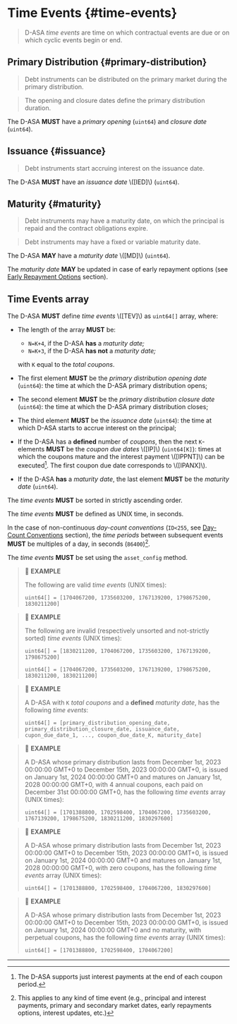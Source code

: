 # Time Events {#time-events}

> D-ASA *time events* are time on which contractual events are due or on which cyclic
> events begin or end.

## Primary Distribution {#primary-distribution}

> Debt instruments can be distributed on the primary market during the primary distribution.

> The opening and closure dates define the primary distribution duration.

The D-ASA **MUST** have a *primary opening* (`uint64`) and *closure date* (`uint64`).

## Issuance {#issuance}

> Debt instruments start accruing interest on the issuance date.

The D-ASA **MUST** have an *issuance date* \\([IED]\\) (`uint64`).

## Maturity {#maturity}

> Debt instruments may have a maturity date, on which the principal is repaid and
> the contract obligations expire.

> Debt instruments may have a fixed or variable maturity date.

The D-ASA **MAY** have a *maturity date* \\([MD]\\) (`uint64`).

The *maturity date* **MAY** be updated in case of early repayment options (see
[Early Repayment Options](./early-repayment-options.md) section).

## Time Events array

The D-ASA **MUST** define *time events* \\([TEV]\\) as `uint64[]` array, where:

- The length of the array **MUST** be:

  - `N=K+4`, if the D-ASA **has** a *maturity date;*
  - `N=K+3`, if the D-ASA **has not** a *maturity date;*

  with `K` equal to the *total coupons*.

- The first element **MUST** be the *primary distribution opening date* (`uint64`):
the time at which the D-ASA primary distribution opens;

- The second element **MUST** be the *primary distribution closure date* (`uint64`):
the time at which the D-ASA primary distribution closes;

- The third element **MUST** be the *issuance date* (`uint64`): the time at which
D-ASA starts to accrue interest on the principal;

- If the D-ASA has a **defined** number of *coupons*, then the next `K`-elements
**MUST** be the *coupon due dates* \\([IP]\\) (`uint64[K]`): times at which the
coupons mature and the interest payment \\([IPPNT]\\) can be executed[^1]. The first
coupon due date corresponds to \\([IPANX]\\).

- If the D-ASA **has** a *maturity date*, the last element **MUST** be the *maturity
date* (`uint64`).

The *time events* **MUST** be sorted in strictly ascending order.

The *time events* **MUST** be defined as UNIX time, in seconds.

In the case of non-continuous *day-count conventions* (`ID<255`, see [Day-Count
Conventions](./day-count-convention.md) section), the *time periods* between subsequent
events **MUST** be multiples of a day, in seconds (`86400`)[^2].

The *time events* **MUST** be set using the `asset_config` method.

> 📎 **EXAMPLE**
>
> The following are valid *time events* (UNIX times):
>
> ```text
> uint64[] = [1704067200, 1735603200, 1767139200, 1798675200, 1830211200]
> ```

> 📎 **EXAMPLE**
>
> The following are invalid (respectively unsorted and not-strictly sorted) *time
> events* (UNIX times):
>
> ```text
> uint64[] = [1830211200, 1704067200, 1735603200, 1767139200, 1798675200]
> ```
>
> ```text
> uint64[] = [1704067200, 1735603200, 1767139200, 1798675200, 1830211200, 1830211200]
> ```

> 📎 **EXAMPLE**
>
> A D-ASA with `K` *total coupons* and a **defined** *maturity date*, has the following
> *time events*:
>
> ```text
> uint64[] = [primary_distribution_opening_date, primary_distribution_closure_date, issuance_date, cupon_due_date_1, ..., coupon_due_date_K, maturity_date]
> ```

> 📎 **EXAMPLE**
>
> A D-ASA whose primary distribution lasts from December 1st, 2023 00:00:00 GMT+0
> to December 15th, 2023 00:00:00 GMT+0, is issued on January 1st, 2024 00:00:00
> GMT+0 and matures on January 1st, 2028 00:00:00 GMT+0, with 4 annual coupons,
> each paid on December 31st 00:00:00 GMT+0, has the following *time events* array
> (UNIX times):
>
> ```text
> uint64[] = [1701388800, 1702598400, 1704067200, 1735603200, 1767139200, 1798675200, 1830211200, 1830297600]
> ```

> 📎 **EXAMPLE**
>
> A D-ASA whose primary distribution lasts from December 1st, 2023 00:00:00 GMT+0
> to December 15th, 2023 00:00:00 GMT+0, is issued on January 1st, 2024 00:00:00
> GMT+0 and matures on January 1st, 2028 00:00:00 GMT+0, with zero coupons, has
> the following *time events* array (UNIX times):
>
> ```text
> uint64[] = [1701388800, 1702598400, 1704067200, 1830297600]
> ```

> 📎 **EXAMPLE**
>
> A D-ASA whose primary distribution lasts from December 1st, 2023 00:00:00 GMT+0
> to December 15th, 2023 00:00:00 GMT+0, is issued on January 1st, 2024 00:00:00
> GMT+0 and no maturity, with perpetual coupons, has the following *time events*
> array (UNIX times):
>
> ```text
> uint64[] = [1701388800, 1702598400, 1704067200]
> ```

---

[^1]: The D-ASA supports just interest payments at the end of each coupon period.

[^2]: This applies to any kind of time event (e.g., principal and interest payments,
primary and secondary market dates, early repayments options, interest updates,
etc.)
